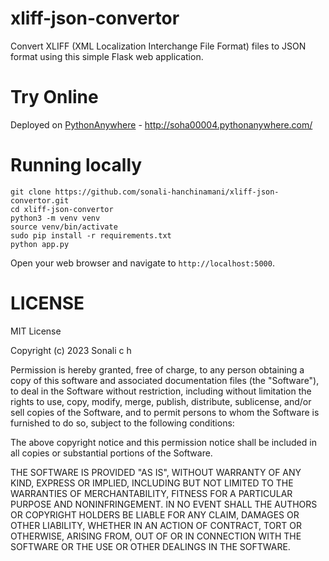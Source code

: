 # xliff-json-convertor
Convert XLIFF (XML Localization Interchange File Format) files to JSON format using this simple Flask web application.

# Try Online

Deployed on [PythonAnywhere](https://www.pythonanywhere.com) - http://soha00004.pythonanywhere.com/

# Running locally

```
git clone https://github.com/sonali-hanchinamani/xliff-json-convertor.git
cd xliff-json-convertor
python3 -m venv venv 
source venv/bin/activate
sudo pip install -r requirements.txt
python app.py 
```
Open your web browser and navigate to `http://localhost:5000`.

# LICENSE

MIT License

Copyright (c) 2023 Sonali c h

Permission is hereby granted, free of charge, to any person obtaining a copy
of this software and associated documentation files (the "Software"), to deal
in the Software without restriction, including without limitation the rights
to use, copy, modify, merge, publish, distribute, sublicense, and/or sell
copies of the Software, and to permit persons to whom the Software is
furnished to do so, subject to the following conditions:

The above copyright notice and this permission notice shall be included in all
copies or substantial portions of the Software.

THE SOFTWARE IS PROVIDED "AS IS", WITHOUT WARRANTY OF ANY KIND, EXPRESS OR
IMPLIED, INCLUDING BUT NOT LIMITED TO THE WARRANTIES OF MERCHANTABILITY,
FITNESS FOR A PARTICULAR PURPOSE AND NONINFRINGEMENT. IN NO EVENT SHALL THE
AUTHORS OR COPYRIGHT HOLDERS BE LIABLE FOR ANY CLAIM, DAMAGES OR OTHER
LIABILITY, WHETHER IN AN ACTION OF CONTRACT, TORT OR OTHERWISE, ARISING FROM,
OUT OF OR IN CONNECTION WITH THE SOFTWARE OR THE USE OR OTHER DEALINGS IN THE
SOFTWARE.
